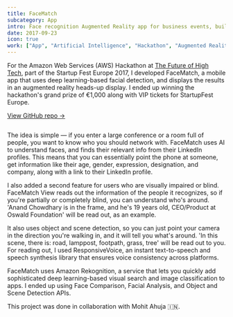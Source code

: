 ```yaml
---
title: FaceMatch
subcategory: App
intro: Face recognition Augmented Reality app for business events, built at the AWS Hackathon for StartupFest Europe.
date: 2017-09-23
icon: true
work: ["App", "Artificial Intelligence", "Hackathon", "Augmented Reality"]
---
```


For the Amazon Web Services (AWS) Hackathon at [The Future of High Tech](http://www.thefutureofhightech.com/), part of the Startup Fest Europe 2017, I developed FaceMatch, a mobile app that uses deep learning-based facial detection, and displays the results in an augmented reality heads-up display. I ended up winning the hackathon's grand prize of €1,000 along with VIP tickets for StartupFest Europe.

[View GitHub repo &rarr;](https://github.com/AnandChowdhary/facematch)

<div class="two-images shadow">
	<div><img alt="" src="/images/projects/facematch/1.jpg"></div>
	<div><img alt="" src="/images/projects/facematch/2.jpg"></div>
</div>

The idea is simple — if you enter a large conference or a room full of people, you want to know who you should network with. FaceMatch uses AI to understand faces, and finds their relevant info from their LinkedIn profiles. This means that you can essentially point the phone at someone, get information like their age, gender, expression, designation, and company, along with a link to their LinkedIn profile.

I also added a second feature for users who are visually impaired or blind. FaceMatch View reads out the information of the people it recognizes, so if you're partially or completely blind, you can understand who's around. 'Anand Chowdhary is in the frame, and he's 19 years old, CEO/Product at Oswald Foundation' will be read out, as an example.

It also uses object and scene detection, so you can just point your camera in the direction you're walking in, and it will tell you what's around. 'In this scene, there is: road, lamppost, footpath, grass, tree' will be read out to you. For reading out, I used ResponsiveVoice, an instant text-to-speech and speech synthesis library that ensures voice consistency across platforms.

FaceMatch uses Amazon Rekognition, a service that lets you quickly add sophisticated deep learning-based visual search and image classification to apps. I ended up using Face Comparison, Facial Analysis, and Object and Scene Detection APIs.

<div class="image"><img alt="" src="/images/facematch@2x.png"></div>

<footer>This project was done in collaboration with Mohit Ahuja 🇮🇳.</footer>